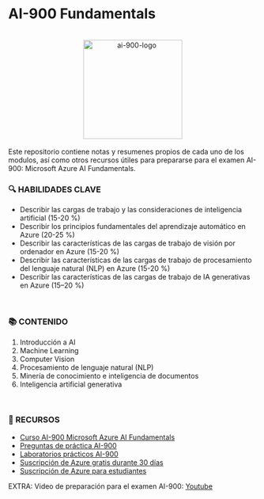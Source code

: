 # AI-900 Fundamentals

<br>

<div style="text-align: center;">
<img src="ai-900-logo.png" alt="ai-900-logo" width="200" height="200">
</div>

<br>
Este repositorio contiene notas y resumenes propios de cada uno de los modulos, así como otros recursos útiles para prepararse para el examen AI-900: Microsoft Azure AI Fundamentals.

<br>


### 🔍 HABILIDADES CLAVE

* Describir las cargas de trabajo y las consideraciones de inteligencia artificial (15-20 %)
* Describir los principios fundamentales del aprendizaje automático en Azure (20-25 %)
* Describir las características de las cargas de trabajo de visión por ordenador en Azure (15-20 %)
* Describir las características de las cargas de trabajo de procesamiento del lenguaje natural (NLP) en Azure (15-20 %)
* Describir las características de las cargas de trabajo de IA generativas en Azure (15–20 %)

<br>

### 📚 CONTENIDO

1. Introducción a AI
2. Machine Learning
3. Computer Vision
4. Procesamiento de lenguaje natural (NLP)
5. Minería de conocimiento e inteligencia de documentos
6. Inteligencia artificial generativa

<br>

### 🔗 RECURSOS 

- [Curso AI-900 Microsoft Azure AI Fundamentals](https://docs.microsoft.com/en-us/learn/paths/ai-fundamentals/)
- [Preguntas de práctica AI-900](https://learn.microsoft.com/es-es/credentials/certifications/azure-ai-fundamentals/?practice-assessment-type=certification#certification-practice-for-the-exam)
- [Laboratorios prácticos AI-900](https://learn.microsoft.com/es-es/credentials/certifications/azure-ai-fundamentals/?practice-assessment-type=certification#certification-practice-for-the-exam)
- [Suscripción de Azure gratis durante 30 días](https://aka.ms/Azure-gratis)
- [Suscripción de Azure para estudiantes](https://azure.microsoft.com/free/students/)

 EXTRA: Video de preparación para el examen AI-900: [Youtube](https://www.youtube.com/watch?v=hHjmr_YOqnU)

<br>